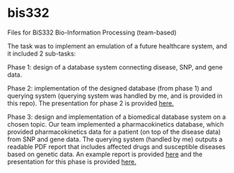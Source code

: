 # bis332
Files for BiS332 Bio-Information Processing (team-based)

The task was to implement an emulation of a future healthcare system, and it included 2 sub-tasks:

Phase 1: design of a database system connecting disease, SNP, and gene data.

Phase 2: implementation of the designed database (from phase 1) and querying system (querying system was handled by me, and is provided in this repo). The presentation for phase 2 is provided [here.](https://www.canva.com/design/DAFibAHgbqk/qbOyz6N6XzUoV5qTcRYPrA/view)

Phase 3: design and implementation of a biomedical database system on a chosen topic. Our team implemented a pharmacokinetics database, which provided pharmacokinetics data for a patient (on top of the disease data) from SNP and gene data. The querying system (handled by me) outputs a readable PDF report that includes affected drugs and susceptible diseases based on genetic data. An example report is provided [here](https://github.com/tulga-rdn/bis332/blob/main/BiS332_creative_exreport.pdf) and the presentation for this phase is provided [here.](https://www.canva.com/design/DAFi3wfBElI/Q1UV7V7JH9UaQDXckbPglA/view)

